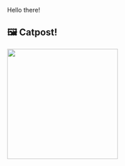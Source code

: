 Hello there!



## 🖼️ Catpost!

<sub>
    <img src="https://cdn2.thecatapi.com/images/a1n.gif" height="256">
</sub>

